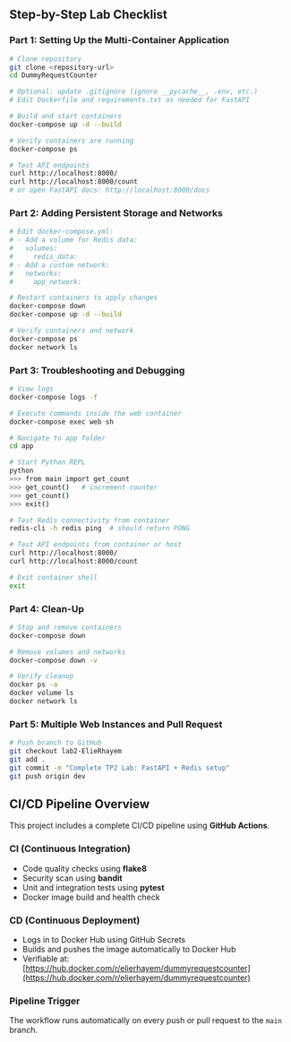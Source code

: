 ## Step-by-Step Lab Checklist

### Part 1: Setting Up the Multi-Container Application

```bash
# Clone repository
git clone <repository-url>
cd DummyRequestCounter

# Optional: update .gitignore (ignore __pycache__, .env, etc.)
# Edit Dockerfile and requirements.txt as needed for FastAPI

# Build and start containers
docker-compose up -d --build

# Verify containers are running
docker-compose ps

# Test API endpoints
curl http://localhost:8000/
curl http://localhost:8000/count
# or open FastAPI docs: http://localhost:8000/docs
```

### Part 2: Adding Persistent Storage and Networks

```bash
# Edit docker-compose.yml:
# - Add a volume for Redis data:
#   volumes:
#     redis_data:
# - Add a custom network:
#   networks:
#     app_network:

# Restart containers to apply changes
docker-compose down
docker-compose up -d --build

# Verify containers and network
docker-compose ps
docker network ls
```

### Part 3: Troubleshooting and Debugging

```bash
# View logs
docker-compose logs -f

# Execute commands inside the web container
docker-compose exec web sh

# Navigate to app folder
cd app

# Start Python REPL
python
>>> from main import get_count
>>> get_count()   # increment counter
>>> get_count()
>>> exit()

# Test Redis connectivity from container
redis-cli -h redis ping  # should return PONG

# Test API endpoints from container or host
curl http://localhost:8000/
curl http://localhost:8000/count

# Exit container shell
exit
```

### Part 4: Clean-Up

```bash
# Stop and remove containers
docker-compose down

# Remove volumes and networks
docker-compose down -v

# Verify cleanup
docker ps -a
docker volume ls
docker network ls
```

### Part 5: Multiple Web Instances and Pull Request

```bash
# Push branch to GitHub
git checkout lab2-ElieRhayem
git add .
git commit -m "Complete TP2 Lab: FastAPI + Redis setup"
git push origin dev
```

## CI/CD Pipeline Overview

This project includes a complete CI/CD pipeline using **GitHub Actions**.

### CI (Continuous Integration)

- Code quality checks using **flake8**
- Security scan using **bandit**
- Unit and integration tests using **pytest**
- Docker image build and health check

### CD (Continuous Deployment)

- Logs in to Docker Hub using GitHub Secrets
- Builds and pushes the image automatically to Docker Hub
- Verifiable at: [https://hub.docker.com/r/elierhayem/dummyrequestcounter](https://hub.docker.com/r/elierhayem/dummyrequestcounter)

### Pipeline Trigger

The workflow runs automatically on every push or pull request to the `main` branch.
